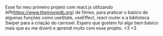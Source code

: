Esse foi meu primeiro projeto com react.js utilizando API(https://www.themoviedb.org) de filmes, para praticar o básico de algumas funções como useState, useEffect, react router e a biblioteca Swiper para a criação do carrosel. Espero que gostem foi algo bem básico mais que eu me diverti e aprendi muito com esse projeto. <3 <3
